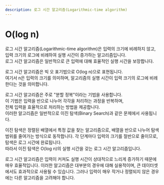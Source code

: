 ```yaml
---
description: 로그 시간 알고리즘(Logarithmic-time algorithm)
---
```


# O(log n)

로그 시간 알고리즘(Logarithmic-time algorithm)은 입력의 크기에 비례하지 않고, 입력 크기의 로그에 비례하여 실행 시간이 증가하는 알고리즘입니다. \
로그 시간 알고리즘은 일반적으로 큰 입력에 대해 효율적인 실행 시간을 보장합니다.

로그 시간 알고리즘은 빅 오 표기법으로 O(log n)으로 표현됩니다. \
여기서 n은 입력의 크기를 의미하며, 알고리즘의 실행 시간이 입력 크기의 로그에 비례한다는 것을 의미합니다.

로그 시간 알고리즘은 주로 "분할 정복"이라는 기법을 사용합니다. \
이 기법은 입력을 반으로 나누어 각각을 처리하는 과정을 반복하며, \
전체 입력을 효율적으로 처리하는 방법을 제공합니다. \
이러한 알고리즘은 일반적으로 이진 탐색(Binary Search)과 같은 문제에서 사용됩니다.

이진 탐색은 정렬된 배열에서 특정 값을 찾는 알고리즘으로, 배열을 반으로 나누어 탐색 범위를 줄여가는 방식으로 동작합니다. 각 단계마다 입력의 크기를 절반으로 줄이므로, 탐색은 로그 시간에 완료됩니다. \
따라서 이진 탐색은 O(log n)의 실행 시간을 갖는 로그 시간 알고리즘입니다.

로그 시간 알고리즘은 입력이 커져도 실행 시간이 상대적으로 느리게 증가하기 때문에 매우 효율적입니다. 이러한 알고리즘은 대부분의 경우에 대해 실용적이며, 큰 데이터셋에서도 효과적으로 사용될 수 있습니다. 그러나 입력이 매우 작거나 정렬되지 않은 경우에는 다른 알고리즘을 고려해야 합니다.
